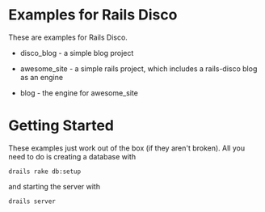 # Examples for Rails Disco

These are examples for Rails Disco.

* disco_blog - a simple blog project

* awesome_site - a simple rails project, which includes a rails-disco blog as an engine

* blog - the engine for awesome_site


# Getting Started

These examples just work out of the box (if they aren't broken). All you need to do is creating a database with 

    drails rake db:setup

and starting the server with

    drails server